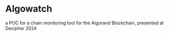# Algowatch
a POC for a chain monitoring tool for the Algorand Blockchain, presented at Decipher 2024
